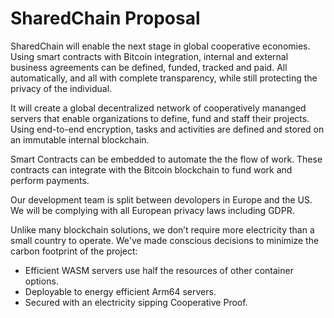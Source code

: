 # SharedChain Proposal

SharedChain will enable the next stage in global cooperative economies. Using smart contracts with Bitcoin integration, internal and external business agreements can be defined, funded, tracked and paid. All automatically, and all with complete transparency, while still protecting the privacy of the individual.

It will create a global decentralized network of cooperatively mananged servers that enable organizations to define, fund and staff their projects. Using end-to-end encryption, tasks and activities are defined and stored on an immutable internal blockchain.

Smart Contracts can be embedded to automate the the flow of work. These contracts can integrate with the Bitcoin blockchain to fund work and perform payments.

Our development team is split between devolopers in Europe and the US. We will be complying with all European privacy laws including GDPR.


Unlike many blockchain solutions, we don’t require more electricity than a small country to operate. We've made conscious decisions to minimize the carbon footprint of the project:

* Efficient WASM servers use half the resources of other container options.
* Deployable to energy efficient Arm64 servers.
* Secured with an electricity sipping Cooperative Proof.


